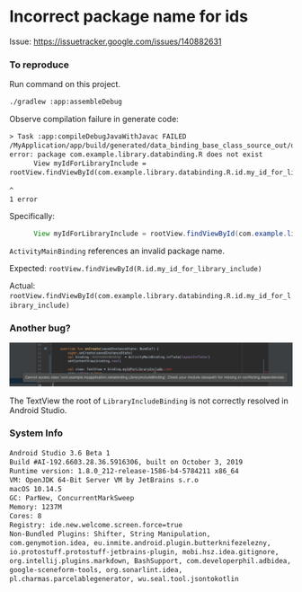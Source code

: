 #  Incorrect package name for <include> ids 

Issue: https://issuetracker.google.com/issues/140882631


### To reproduce

Run command on this project.
```bash
./gradlew :app:assembleDebug
```

Observe compilation failure in generate code:
```
> Task :app:compileDebugJavaWithJavac FAILED
/MyApplication/app/build/generated/data_binding_base_class_source_out/debug/out/com/example/myapplication/databinding/ActivityMainBinding.java:57: error: package com.example.library.databinding.R does not exist
      View myIdForLibraryInclude = rootView.findViewById(com.example.library.databinding.R.id.my_id_for_library_include);
                                                                                          ^
1 error

```
  
Specifically:
```java
      View myIdForLibraryInclude = rootView.findViewById(com.example.library.databinding.R.id.my_id_for_library_include);
```

`ActivityMainBinding` references an invalid package name.

Expected: `rootView.findViewById(R.id.my_id_for_library_include)` 

Actual: `rootView.findViewById(com.example.library.databinding.R.id.my_id_for_library_include)`


### Another bug?

![AS](/another_bug.png)

The TextView the root of `LibraryIncludeBinding` is not correctly resolved in Android Studio.


### System Info
```
Android Studio 3.6 Beta 1
Build #AI-192.6603.28.36.5916306, built on October 3, 2019
Runtime version: 1.8.0_212-release-1586-b4-5784211 x86_64
VM: OpenJDK 64-Bit Server VM by JetBrains s.r.o
macOS 10.14.5
GC: ParNew, ConcurrentMarkSweep
Memory: 1237M
Cores: 8
Registry: ide.new.welcome.screen.force=true
Non-Bundled Plugins: Shifter, String Manipulation, com.genymotion.idea, eu.inmite.android.plugin.butterknifezelezny, io.protostuff.protostuff-jetbrains-plugin, mobi.hsz.idea.gitignore, org.intellij.plugins.markdown, BashSupport, com.developerphil.adbidea, google-sceneform-tools, org.sonarlint.idea, pl.charmas.parcelablegenerator, wu.seal.tool.jsontokotlin

```

